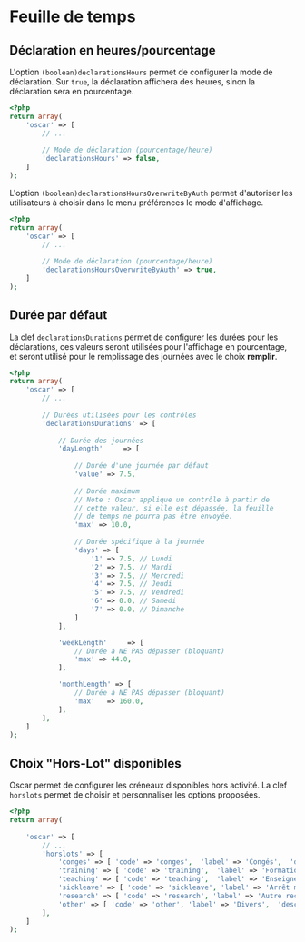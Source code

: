 # Feuille de temps


## Déclaration en heures/pourcentage

L'option `(boolean)declarationsHours` permet de configurer la mode de déclaration. Sur `true`, la déclaration affichera des heures, sinon la déclaration sera en pourcentage.

```php
<?php
return array(
    'oscar' => [
        // ...
        
        // Mode de déclaration (pourcentage/heure)
        'declarationsHours' => false,
    ]
);
```

L'option `(boolean)declarationsHoursOverwriteByAuth` permet d'autoriser les utilisateurs à choisir dans le menu préférences le mode d'affichage.

```php
<?php
return array(
    'oscar' => [
        // ...
        
        // Mode de déclaration (pourcentage/heure)
        'declarationsHoursOverwriteByAuth' => true,
    ]
);
```

## Durée par défaut

La clef `declarationsDurations` permet de configurer les durées pour les déclarations, ces valeurs seront utilisées pour l'affichage en pourcentage, et seront utilisé pour le remplissage des journées avec le choix **remplir**.

```php
<?php
return array(
    'oscar' => [   
        // ...
        
        // Durées utilisées pour les contrôles
        'declarationsDurations' => [
            
            // Durée des journées
            'dayLength'     => [
                
                // Durée d'une journée par défaut
                'value' => 7.5,
                
                // Durée maximum
                // Note : Oscar applique un contrôle à partir de
                // cette valeur, si elle est dépassée, la feuille
                // de temps ne pourra pas être envoyée.
                'max' => 10.0,
                
                // Durée spécifique à la journée
                'days' => [
                    '1' => 7.5, // Lundi
                    '2' => 7.5, // Mardi
                    '3' => 7.5, // Mercredi
                    '4' => 7.5, // Jeudi
                    '5' => 7.5, // Vendredi
                    '6' => 0.0, // Samedi
                    '7' => 0.0, // Dimanche
                ]
            ],

            'weekLength'     => [
                // Durée à NE PAS dépasser (bloquant)
                'max' => 44.0,
            ],

            'monthLength' => [               
                // Durée à NE PAS dépasser (bloquant)
                'max'   => 160.0,
            ],
        ],
    ]
);
``` 

## Choix "Hors-Lot" disponibles

Oscar permet de configurer les créneaux disponibles hors activité. La clef `horslots` permet de choisir et personnaliser les options proposées.

```php
<?php
return array(
   
    'oscar' => [
        // ...
        'horslots' => [
            'conges' => [ 'code' => 'conges',  'label' => 'Congés',  'description' => '', 'icon' => true ],
            'training' => [ 'code' => 'training',  'label' => 'Formation',  'description' => '', 'icon' => true ],
            'teaching' => [ 'code' => 'teaching',  'label' => 'Enseignement',  'description' => '', 'icon' => true ],
            'sickleave' => [ 'code' => 'sickleave', 'label' => 'Arrêt maladie',  'description' => '', 'icon' => true ],
            'research' => [ 'code' => 'research', 'label' => 'Autre recherche',  'description' => '', 'icon' => true ],
            'other' => [ 'code' => 'other', 'label' => 'Divers',  'description' => 'Autre activité', 'icon' => true ],
        ],
    ]
);
``` 
